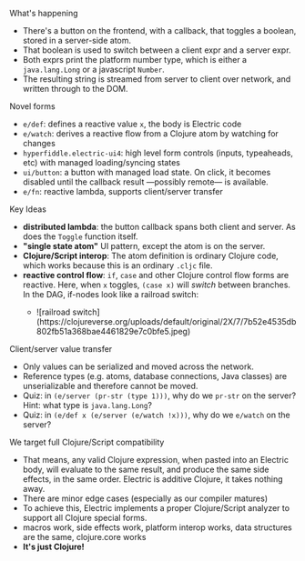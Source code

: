 What's happening
* There's a button on the frontend, with a callback, that toggles a boolean, stored in a server-side atom.
* That boolean is used to switch between a client expr and a server expr.
* Both exprs print the platform number type, which is either a `java.lang.Long` or a javascript `Number`.
* The resulting string is streamed from server to client over network, and written through to the DOM.

Novel forms
* `e/def`: defines a reactive value `x`, the body is Electric code
* `e/watch`: derives a reactive flow from a Clojure atom by watching for changes
* `hyperfiddle.electric-ui4`: high level form controls (inputs, typeaheads, etc) with managed loading/syncing states
* `ui/button`: a button with managed load state. On click, it becomes disabled until the callback result —possibly remote— is available.
* `e/fn`: reactive lambda, supports client/server transfer

Key Ideas
* **distributed lambda**: the button callback spans both client and server. As does the `Toggle` function itself.
* **"single state atom"** UI pattern, except the atom is on the server.
* **Clojure/Script interop**: The atom definition is ordinary Clojure code, which works because this is an ordinary `.cljc` file.
* **reactive control flow**: `if`, `case` and other Clojure control flow forms are reactive. Here, when `x` toggles, `(case x)` will *switch* between branches. In the DAG, if-nodes look like a railroad switch:
  - <p>![railroad switch](https://clojureverse.org/uploads/default/original/2X/7/7b52e4535db802fb51a368bae4461829e7c0bfe5.jpeg)</p>

Client/server value transfer
* Only values can be serialized and moved across the network. 
* Reference types (e.g. atoms, database connections, Java classes) are unserializable and therefore cannot be moved.
* Quiz: in `(e/server (pr-str (type 1)))`, why do we `pr-str` on the server? Hint: what type is `java.lang.Long`?
* Quiz: in `(e/def x (e/server (e/watch !x)))`, why do we `e/watch` on the server?

We target full Clojure/Script compatibility
* That means, any valid Clojure expression, when pasted into an Electric body, will evaluate to the same result, and produce the same side effects, in the same order. Electric is additive  Clojure, it takes nothing away.
* There are minor edge cases (especially as our compiler matures)
* To achieve this, Electric implements a proper Clojure/Script analyzer to support all Clojure special forms.
* macros work, side effects work, platform interop works, data structures are the same, clojure.core works
* **It's just Clojure!**